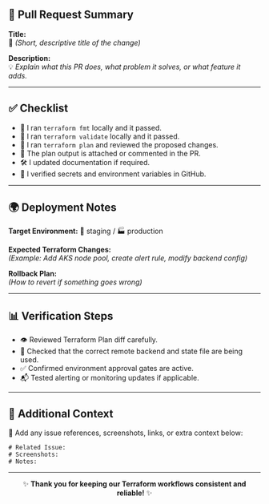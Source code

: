 <h2>🚀 Pull Request Summary</h2>

<p><b>Title:</b><br>
📝 <em>(Short, descriptive title of the change)</em></p>

<p><b>Description:</b><br>
💡 <em>Explain what this PR does, what problem it solves, or what feature it adds.</em></p>

<hr>

<h2>✅ Checklist</h2>

<ul>
  <li>🧱 I ran <code>terraform fmt</code> locally and it passed.</li>
  <li>🧩 I ran <code>terraform validate</code> locally and it passed.</li>
  <li>🧠 I ran <code>terraform plan</code> and reviewed the proposed changes.</li>
  <li>📄 The plan output is attached or commented in the PR.</li>
  <li>🛠️ I updated documentation if required.</li>
  <li>🔐 I verified secrets and environment variables in GitHub.</li>
</ul>

<hr>

<h2>🌍 Deployment Notes</h2>

<p><b>Target Environment:</b> 🧪 staging / 🏭 production</p>
<p><b>Expected Terraform Changes:</b><br>
<em>(Example: Add AKS node pool, create alert rule, modify backend config)</em></p>
<p><b>Rollback Plan:</b><br>
<em>(How to revert if something goes wrong)</em></p>

<hr>

<h2>📊 Verification Steps</h2>

<ul>
  <li>👁️ Reviewed Terraform Plan diff carefully.</li>
  <li>🧩 Checked that the correct remote backend and state file are being used.</li>
  <li>✅ Confirmed environment approval gates are active.</li>
  <li>📬 Tested alerting or monitoring updates if applicable.</li>
</ul>

<hr>

<h2>🧠 Additional Context</h2>

<p>📎 Add any issue references, screenshots, links, or extra context below:</p>
<pre><code># Related Issue:
# Screenshots:
# Notes:
</code></pre>

<hr>

<p align="center">✨ <b>Thank you for keeping our Terraform workflows consistent and reliable!</b> ✨</p>
